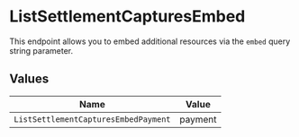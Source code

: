 # ListSettlementCapturesEmbed

This endpoint allows you to embed additional resources via the
`embed` query string parameter.


## Values

| Name                                 | Value                                |
| ------------------------------------ | ------------------------------------ |
| `ListSettlementCapturesEmbedPayment` | payment                              |
